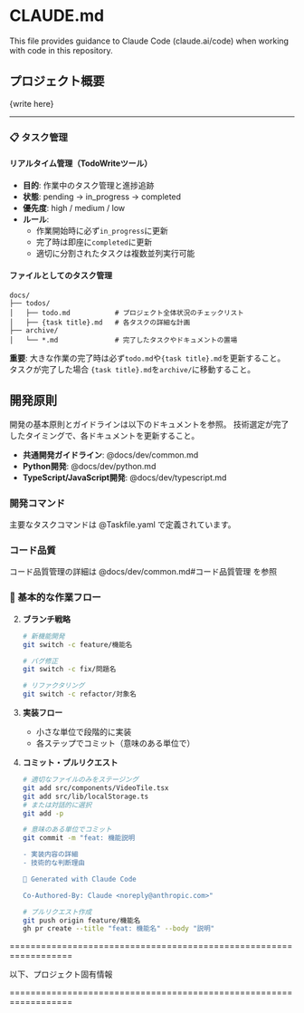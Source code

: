 # CLAUDE.md

This file provides guidance to Claude Code (claude.ai/code) when working with code in this repository.

## プロジェクト概要

{write here}


---

### 📋 タスク管理

#### リアルタイム管理（TodoWriteツール）
- **目的**: 作業中のタスク管理と進捗追跡
- **状態**: pending → in_progress → completed
- **優先度**: high / medium / low
- **ルール**:
  - 作業開始時に必ず`in_progress`に更新
  - 完了時は即座に`completed`に更新
  - 適切に分割されたタスクは複数並列実行可能

#### ファイルとしてのタスク管理

```
docs/
├── todos/
│   ├── todo.md           # プロジェクト全体状況のチェックリスト
│   ├── {task title}.md   # 各タスクの詳細な計画
├── archive/
│   └── *.md              # 完了したタスクやドキュメントの置場
```

**重要**: 大きな作業の完了時は必ず`todo.md`や`{task title}.md`を更新すること。
タスクが完了した場合 `{task title}.md`を`archive/`に移動すること。



## 開発原則

開発の基本原則とガイドラインは以下のドキュメントを参照。
技術選定が完了したタイミングで、各ドキュメントを更新すること。

- **共通開発ガイドライン**: @docs/dev/common.md
- **Python開発**: @docs/dev/python.md
- **TypeScript/JavaScript開発**: @docs/dev/typescript.md

### 開発コマンド

主要なタスクコマンドは @Taskfile.yaml で定義されています。


### コード品質

コード品質管理の詳細は @docs/dev/common.md#コード品質管理 を参照


### 🔄 基本的な作業フロー


2. **ブランチ戦略**
   ```bash
   # 新機能開発
   git switch -c feature/機能名
   
   # バグ修正
   git switch -c fix/問題名
   
   # リファクタリング
   git switch -c refactor/対象名
   ```

3. **実装フロー**
   - 小さな単位で段階的に実装
   - 各ステップでコミット（意味のある単位で）

5. **コミット・プルリクエスト**
   ```bash
   # 適切なファイルのみをステージング
   git add src/components/VideoTile.tsx
   git add src/lib/localStorage.ts
   # または対話的に選択
   git add -p
   
   # 意味のある単位でコミット
   git commit -m "feat: 機能説明
   
   - 実装内容の詳細
   - 技術的な判断理由
   
   🤖 Generated with Claude Code
   
   Co-Authored-By: Claude <noreply@anthropic.com>"
   
   # プルリクエスト作成
   git push origin feature/機能名
   gh pr create --title "feat: 機能名" --body "説明"
   ```


==================================================================

以下、プロジェクト固有情報

==================================================================

